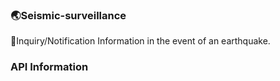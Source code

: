 ### 🌏Seismic-surveillance
🔔Inquiry/Notification Information in the event of an earthquake.

### **API Information**
